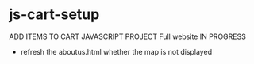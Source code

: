 # js-cart-setup
ADD ITEMS TO CART JAVASCRIPT PROJECT
Full website IN PROGRESS
* refresh the aboutus.html whether the map is not displayed
